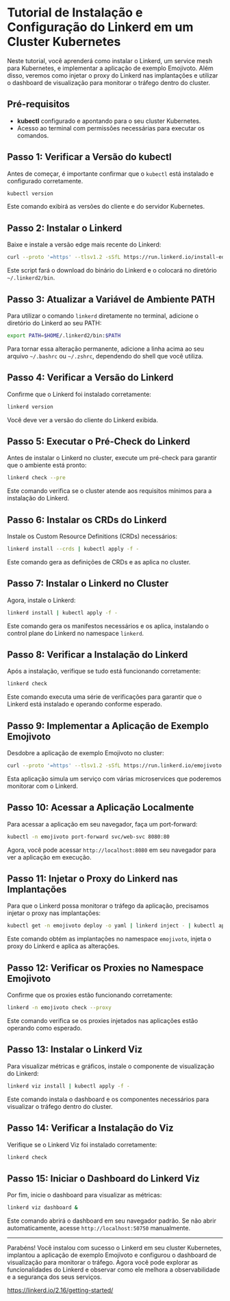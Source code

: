 # Tutorial de Instalação e Configuração do Linkerd em um Cluster Kubernetes

Neste tutorial, você aprenderá como instalar o Linkerd, um service mesh para Kubernetes, e implementar a aplicação de exemplo Emojivoto. Além disso, veremos como injetar o proxy do Linkerd nas implantações e utilizar o dashboard de visualização para monitorar o tráfego dentro do cluster.

## Pré-requisitos

- **kubectl** configurado e apontando para o seu cluster Kubernetes.
- Acesso ao terminal com permissões necessárias para executar os comandos.

## Passo 1: Verificar a Versão do kubectl

Antes de começar, é importante confirmar que o `kubectl` está instalado e configurado corretamente.

```bash
kubectl version
```

Este comando exibirá as versões do cliente e do servidor Kubernetes.

## Passo 2: Instalar o Linkerd

Baixe e instale a versão edge mais recente do Linkerd:

```bash
curl --proto '=https' --tlsv1.2 -sSfL https://run.linkerd.io/install-edge | sh
```

Este script fará o download do binário do Linkerd e o colocará no diretório `~/.linkerd2/bin`.

## Passo 3: Atualizar a Variável de Ambiente PATH

Para utilizar o comando `linkerd` diretamente no terminal, adicione o diretório do Linkerd ao seu PATH:

```bash
export PATH=$HOME/.linkerd2/bin:$PATH
```

Para tornar essa alteração permanente, adicione a linha acima ao seu arquivo `~/.bashrc` ou `~/.zshrc`, dependendo do shell que você utiliza.

## Passo 4: Verificar a Versão do Linkerd

Confirme que o Linkerd foi instalado corretamente:

```bash
linkerd version
```

Você deve ver a versão do cliente do Linkerd exibida.

## Passo 5: Executar o Pré-Check do Linkerd

Antes de instalar o Linkerd no cluster, execute um pré-check para garantir que o ambiente está pronto:

```bash
linkerd check --pre
```

Este comando verifica se o cluster atende aos requisitos mínimos para a instalação do Linkerd.

## Passo 6: Instalar os CRDs do Linkerd

Instale os Custom Resource Definitions (CRDs) necessários:

```bash
linkerd install --crds | kubectl apply -f -
```

Este comando gera as definições de CRDs e as aplica no cluster.

## Passo 7: Instalar o Linkerd no Cluster

Agora, instale o Linkerd:

```bash
linkerd install | kubectl apply -f -
```

Este comando gera os manifestos necessários e os aplica, instalando o control plane do Linkerd no namespace `linkerd`.

## Passo 8: Verificar a Instalação do Linkerd

Após a instalação, verifique se tudo está funcionando corretamente:

```bash
linkerd check
```

Este comando executa uma série de verificações para garantir que o Linkerd está instalado e operando conforme esperado.

## Passo 9: Implementar a Aplicação de Exemplo Emojivoto

Desdobre a aplicação de exemplo Emojivoto no cluster:

```bash
curl --proto '=https' --tlsv1.2 -sSfL https://run.linkerd.io/emojivoto.yml | kubectl apply -f -
```

Esta aplicação simula um serviço com várias microservices que poderemos monitorar com o Linkerd.

## Passo 10: Acessar a Aplicação Localmente

Para acessar a aplicação em seu navegador, faça um port-forward:

```bash
kubectl -n emojivoto port-forward svc/web-svc 8080:80
```

Agora, você pode acessar `http://localhost:8080` em seu navegador para ver a aplicação em execução.

## Passo 11: Injetar o Proxy do Linkerd nas Implantações

Para que o Linkerd possa monitorar o tráfego da aplicação, precisamos injetar o proxy nas implantações:

```bash
kubectl get -n emojivoto deploy -o yaml | linkerd inject - | kubectl apply -f -
```

Este comando obtém as implantações no namespace `emojivoto`, injeta o proxy do Linkerd e aplica as alterações.

## Passo 12: Verificar os Proxies no Namespace Emojivoto

Confirme que os proxies estão funcionando corretamente:

```bash
linkerd -n emojivoto check --proxy
```

Este comando verifica se os proxies injetados nas aplicações estão operando como esperado.

## Passo 13: Instalar o Linkerd Viz

Para visualizar métricas e gráficos, instale o componente de visualização do Linkerd:

```bash
linkerd viz install | kubectl apply -f -
```

Este comando instala o dashboard e os componentes necessários para visualizar o tráfego dentro do cluster.

## Passo 14: Verificar a Instalação do Viz

Verifique se o Linkerd Viz foi instalado corretamente:

```bash
linkerd check
```

## Passo 15: Iniciar o Dashboard do Linkerd Viz

Por fim, inicie o dashboard para visualizar as métricas:

```bash
linkerd viz dashboard &
```

Este comando abrirá o dashboard em seu navegador padrão. Se não abrir automaticamente, acesse `http://localhost:50750` manualmente.

---

Parabéns! Você instalou com sucesso o Linkerd em seu cluster Kubernetes, implantou a aplicação de exemplo Emojivoto e configurou o dashboard de visualização para monitorar o tráfego. Agora você pode explorar as funcionalidades do Linkerd e observar como ele melhora a observabilidade e a segurança dos seus serviços.

https://linkerd.io/2.16/getting-started/